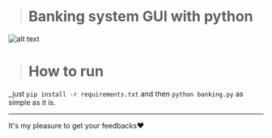 ># Banking system GUI with python 
![alt text](https://github.com/radini1/Bank_Sytesm_Python/blob/main/Bank-PO.png)
># How to run
_just `pip install -r requirements.txt` and then `python banking.py` as simple as it is.
***
It's my pleasure to get your feedbacks:heart:
